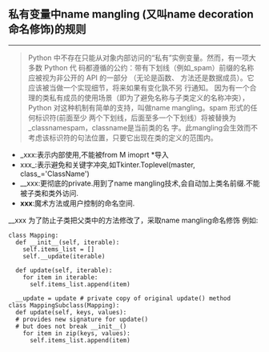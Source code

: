 ## 私有变量中name mangling (又叫name decoration命名修饰)的规则
---
>Python 中不存在只能从对象内部访问的“私有”实例变量。然而，有一项大多数 Python 代
码都遵循的公约：带有下划线（例如_spam）前缀的名称应被视为非公开的 API 的一部分
（无论是函数、 方法还是数据成员）。它应该被当做一个实现细节，将来如果有变化孰不另
行通知。
因为有一个合理的类私有成员的使用场景（即为了避免名称与子类定义的名称冲突），
Python 对这种机制有简单的支持，叫做name mangling。spam 形式的任何标识符(前面至少
两个下划线，后面至多一个下划线）将被替换为_classnamespam，classname是当前类的名
字。此mangling会生效而不考虑该标识符的句法位置，只要它出现在类的定义的范围内。


* _xxx:表示内部使用,不能被from M imoprt *导入
* xxx_:表示避免和关键字冲突,如Tkinter.Toplevel(master, class_='ClassName')
* __xxx:更彻底的private.用到了name mangling技术,会自动加上类名前缀.不能被子类和类外访问.
* __xxx__:魔术方法或用户控制的命名空间.

__xxx
为了防止子类把父类中的方法修改了，采取name mangling命名修饰
例如:
```
class Mapping:
  def __init__(self, iterable):
    self.items_list = []
    self.__update(iterable)
    
  def update(self, iterable):
    for item in iterable:
      self.items_list.append(item)
      
  __update = update # private copy of original update() method
class MappingSubclass(Mapping):
  def update(self, keys, values):
  # provides new signature for update()
  # but does not break __init__()
    for item in zip(keys, values):
      self.items_list.append(item)
```
